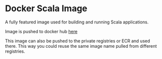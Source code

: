 # Docker Scala Image

A fully featured image used for building and running Scala applications.

Image is pushed to docker hub [here](https://hub.docker.com/r/lonelyplanet/scala/)

This image can also be pushed to the private registries or ECR and used there. This way you could reuse the same image name pulled from different registries.
